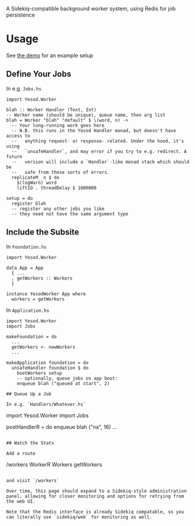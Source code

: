 A Sidekiq-compatible background worker system, using Redis for job persistence

# Usage

See [the demo](https://github.com/jamesdabbs/yesod-worker-demo) for an example setup

## Define Your Jobs

In e.g. `Jobs.hs`

```
import Yesod.Worker

blah :: Worker Handler (Text, Int)
-- Worker name (should be unique), queue name, then arg list
blah = Worker "blah" "default" $ \(word, n) ->
  -- Your long-running work goes here
  -- N.B. this runs in the Yesod Handler monad, but doesn't have access to
  --   anything request- or response- related. Under the hood, it's using
  --   `unsafeHandler`, and may error if you try to e.g. redirect. A future
  --   version will include a `Handler`-like monad stack which should be
  --   safe from these sorts of errors.
  replicateM_ n $ do
    $(logWarn) word
    liftIO . threadDelay $ 1000000

setup = do
  register blah
  -- register any other jobs you like
  -- they need not have the same argument type
```

## Include the Subsite

In `Foundation.hs`

```
import Yesod.Worker

data App = App
  { ...
  , getWorkers :: Workers
  }

instance YesodWorker App where
  workers = getWorkers
```

In `Application.hs`

```
import Yesod.Worker
import Jobs

makeFoundation = do
  ...
  getWorkers <- newWorkers
  ...

makeApplication foundation = do
  unsafeHandler foundation $ do
    bootWorkers setup
    -- optionally, queue jobs on app boot:
    enqueue blah ("queued at start", 2)

## Queue Up a Job

In e.g. `Handlers/Whatever.hs`

```
import Yesod.Worker
import Jobs

postHandlerR = do 
  enqueue blah ("na", 16)
  ...
```

## Watch the Stats

Add a route

```
/workers WorkerR Workers getWorkers
```

and visit `/workers`

Over time, this page should expand to a Sidekiq-style administration panel, allowing for closer monitoring and options for retrying from the web UI.

Note that the Redis interface is already Sidekiq compatable, so you can literally use `sidekiq/web` for monitoring as well.
